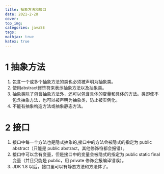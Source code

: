 ```yaml
---
title: 抽象方法和接口
date: 2021-2-28
cover:
top_img:
categories: javaSE
tags: 
mathjax: true
katex: true
---
```

# 1 抽象方法

1. 包含一个或多个抽象方法的类也必须被声明为抽象类。
2. 使用abstract修饰符来表示抽象方法以及抽象类。
3. 抽象类除了包含抽象方法外，还可以包含具体的变量和具体的方法。类即使不包含抽象方法，也可以被声明为抽象类，防止被实例化。
4. 不能有抽象构造方法或抽象静态方法。

# 2 接口
1. 接口中每一个方法也是隐式抽象的,接口中的方法会被隐式的指定为 public abstract（只能是 public abstract，其他修饰符都会报错）。
2. 接口中可以含有变量，但是接口中的变量会被隐式的指定为 public static final 变量（并且只能是 public，用 private 修饰会报编译错误）。
3. JDK 1.8 以后，接口里可以有静态方法和方法体了。